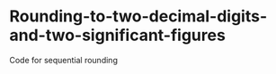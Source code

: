 Rounding-to-two-decimal-digits-and-two-significant-figures
==========================================================

Code for sequential rounding
